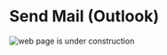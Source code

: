 # Send Mail (Outlook)

![web page is under construction](https://docimages.blob.core.chinacloudapi.cn/images/commingsoon20210514.jpg)
